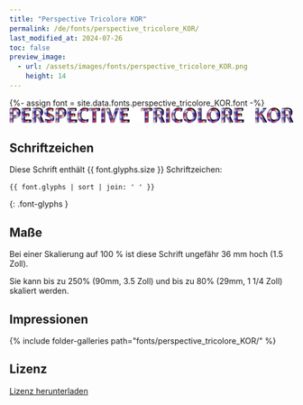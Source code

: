 ```yaml
---
title: "Perspective Tricolore KOR"
permalink: /de/fonts/perspective_tricolore_KOR/
last_modified_at: 2024-07-26
toc: false
preview_image:
  - url: /assets/images/fonts/perspective_tricolore_KOR.png
    height: 14
---
```

{%- assign font = site.data.fonts.perspective_tricolore_KOR.font -%}
![Perspective_Tricolore_KOR](/assets/images/fonts/perspective_tricolore_KOR.png)



## Schriftzeichen

Diese Schrift enthält  {{ font.glyphs.size }} Schriftzeichen:

```
{{ font.glyphs | sort | join: ' ' }}
```
{: .font-glyphs }


## Maße

Bei einer Skalierung auf 100 % ist diese Schrift ungefähr 36 mm hoch (1.5 Zoll). 

Sie kann bis zu 250% (90mm, 3.5 Zoll) und bis zu 80% (29mm, 1 1/4 Zoll) skaliert werden.


## Impressionen

{% include folder-galleries path="fonts/perspective_tricolore_KOR/" %}



## Lizenz

[Lizenz herunterladen](https://github.com/inkstitch/inkstitch/tree/main/fonts/perspective_tricolore_KOR/LICENSE)
